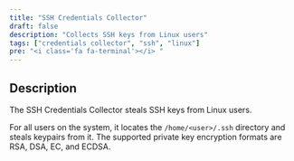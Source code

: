 ```yaml
---
title: "SSH Credentials Collector"
draft: false
description: "Collects SSH keys from Linux users"
tags: ["credentials collector", "ssh", "linux"]
pre: "<i class='fa fa-terminal'></i> "
---
```


## Description

The SSH Credentials Collector steals SSH keys from Linux users.

For all users on the system, it locates the `/home/<user>/.ssh`
directory and steals keypairs from it. The supported private key
encryption formats are RSA, DSA, EC, and ECDSA.
